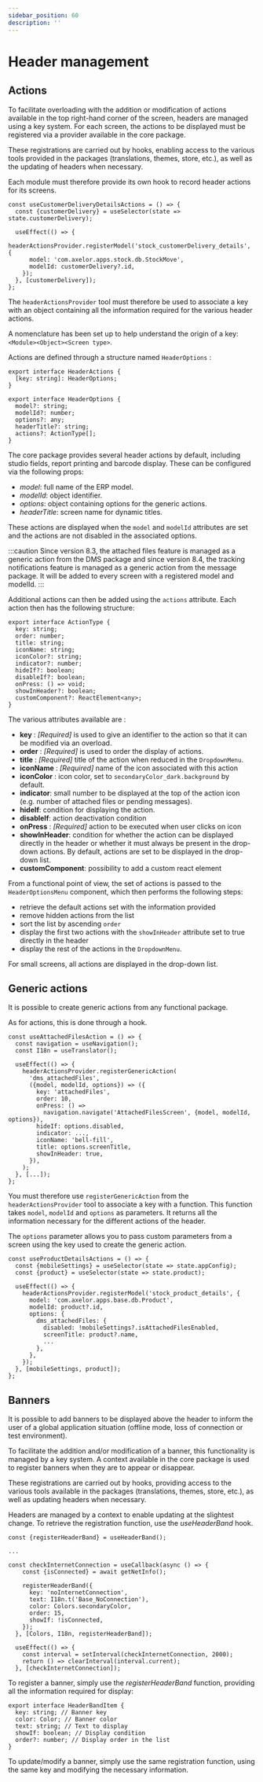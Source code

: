 ```yaml
---
sidebar_position: 60
description: ''
---
```


# Header management

## Actions

To facilitate overloading with the addition or modification of actions available in the top right-hand corner of the screen, headers are managed using a key system. For each screen, the actions to be displayed must be registered via a provider available in the core package.

These registrations are carried out by hooks, enabling access to the various tools provided in the packages (translations, themes, store, etc.), as well as the updating of headers when necessary.

Each module must therefore provide its own hook to record header actions for its screens.

```tsx
const useCustomerDeliveryDetailsActions = () => {
  const {customerDelivery} = useSelector(state => state.customerDelivery);

  useEffect(() => {
    headerActionsProvider.registerModel('stock_customerDelivery_details', {
      model: 'com.axelor.apps.stock.db.StockMove',
      modelId: customerDelivery?.id,
    });
  }, [customerDelivery]);
};
```

The `headerActionsProvider` tool must therefore be used to associate a key with an object containing all the information required for the various header actions.

A nomenclature has been set up to help understand the origin of a key: `<Module><Object><Screen type>`.

Actions are defined through a structure named `HeaderOptions` :

```tsx
export interface HeaderActions {
  [key: string]: HeaderOptions;
}

export interface HeaderOptions {
  model?: string;
  modelId?: number;
  options?: any;
  headerTitle?: string;
  actions?: ActionType[];
}
```

The core package provides several header actions by default, including studio fields, report printing and barcode display. These can be configured via the following props:

- _model_: full name of the ERP model.
- _modelId_: object identifier.
- _options_: object containing options for the generic actions.
- _headerTitle_: screen name for dynamic titles.

These actions are displayed when the `model` and `modelId` attributes are set and the actions are not disabled in the associated options.

:::caution
Since version 8.3, the attached files feature is managed as a generic action from the DMS package and since version 8.4, the tracking notifications feature is managed as a generic action from the message package. It will be added to every screen with a registered model and modelId.
:::

Additional actions can then be added using the `actions` attribute. Each action then has the following structure:

```tsx
export interface ActionType {
  key: string;
  order: number;
  title: string;
  iconName: string;
  iconColor?: string;
  indicator?: number;
  hideIf?: boolean;
  disableIf?: boolean;
  onPress: () => void;
  showInHeader?: boolean;
  customComponent?: ReactElement<any>;
}
```

The various attributes available are :

- **key** : _[Required]_ is used to give an identifier to the action so that it can be modified via an overload.
- **order** : _[Required]_ is used to order the display of actions.
- **title** : _[Required]_ title of the action when reduced in the `DropdownMenu`.
- **iconName** : _[Required]_ name of the icon associated with this action
- **iconColor** : icon color, set to `secondaryColor_dark.background` by default.
- **indicator**: small number to be displayed at the top of the action icon (e.g. number of attached files or pending messages).
- **hideIf**: condition for displaying the action.
- **disableIf**: action deactivation condition
- **onPress** : _[Required]_ action to be executed when user clicks on icon
- **showInHeader**: condition for whether the action can be displayed directly in the header or whether it must always be present in the drop-down actions. By default, actions are set to be displayed in the drop-down list.
- **customComponent**: possibility to add a custom react element

From a functional point of view, the set of actions is passed to the `HeaderOptionsMenu` component, which then performs the following steps:

- retrieve the default actions set with the information provided
- remove hidden actions from the list
- sort the list by ascending `order`
- display the first two actions with the `showInHeader` attribute set to true directly in the header
- display the rest of the actions in the `DropdownMenu`.

For small screens, all actions are displayed in the drop-down list.

## Generic actions

It is possible to create generic actions from any functional package.

As for actions, this is done through a hook.

```tsx
const useAttachedFilesAction = () => {
  const navigation = useNavigation();
  const I18n = useTranslator();

  useEffect(() => {
    headerActionsProvider.registerGenericAction(
      'dms_attachedFiles',
      ({model, modelId, options}) => ({
        key: 'attachedFiles',
        order: 10,
        onPress: () =>
          navigation.navigate('AttachedFilesScreen', {model, modelId, options}),
        hideIf: options.disabled,
        indicator: ...,
        iconName: 'bell-fill',
        title: options.screenTitle,
        showInHeader: true,
      }),
    );
  }, [...]);
};
```

You must therefore use `registerGenericAction` from the `headerActionsProvider` tool to associate a key with a function. This function takes `model`, `modelId` and `options` as parameters. It returns all the information necessary for the different actions of the header.

The `options` parameter allows you to pass custom parameters from a screen using the key used to create the generic action.

```tsx
const useProductDetailsActions = () => {
  const {mobileSettings} = useSelector(state => state.appConfig);
  const {product} = useSelector(state => state.product);

  useEffect(() => {
    headerActionsProvider.registerModel('stock_product_details', {
      model: 'com.axelor.apps.base.db.Product',
      modelId: product?.id,
      options: {
        dms_attachedFiles: {
          disabled: !mobileSettings?.isAttachedFilesEnabled,
          screenTitle: product?.name,
          ...
        },
      },
    });
  }, [mobileSettings, product]);
};
```

## Banners

It is possible to add banners to be displayed above the header to inform the user of a global application situation (offline mode, loss of connection or test environment).

To facilitate the addition and/or modification of a banner, this functionality is managed by a key system. A context available in the core package is used to register banners when they are to appear or disappear.

These registrations are carried out by hooks, providing access to the various tools available in the packages (translations, themes, store, etc.), as well as updating headers when necessary.

Headers are managed by a context to enable updating at the slightest change. To retrieve the registration function, use the _useHeaderBand_ hook.

```tsx
const {registerHeaderBand} = useHeaderBand();

...

const checkInternetConnection = useCallback(async () => {
    const {isConnected} = await getNetInfo();

    registerHeaderBand({
      key: 'noInternetConnection',
      text: I18n.t('Base_NoConnection'),
      color: Colors.secondaryColor,
      order: 15,
      showIf: !isConnected,
    });
  }, [Colors, I18n, registerHeaderBand]);

  useEffect(() => {
    const interval = setInterval(checkInternetConnection, 2000);
    return () => clearInterval(interval.current);
  }, [checkInternetConnection]);
```

To register a banner, simply use the _registerHeaderBand_ function, providing all the information required for display:

```tsx
export interface HeaderBandItem {
  key: string; // Banner key
  color: Color; // Banner color
  text: string; // Text to display
  showIf: boolean; // Display condition
  order?: number; // Display order in the list
}
```

To update/modify a banner, simply use the same registration function, using the same key and modifying the necessary information.
